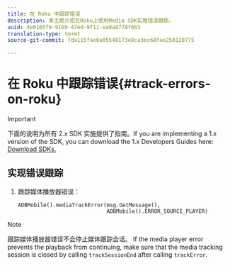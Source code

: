```yaml
---
title: 在 Roku 中跟踪错误
description: 本主题介绍在Roku上使用Media SDK实施错误跟踪。
uuid: 4e0165f9-9169-47ed-9f11-ea8a8778f663
translation-type: tm+mt
source-git-commit: 7da115fae0a05548173e8ca3ec68fae250128775

---
```



# 在 Roku 中跟踪错误{#track-errors-on-roku}

>[!IMPORTANT]
>
>下面的说明为所有 2.x SDK 实施提供了指南。If you are implementing a 1.x version of the SDK, you can download the 1.x Developers Guides here: [Download SDKs.](/help/sdk-implement/download-sdks.md)

## 实现错误跟踪

1. 跟踪媒体播放器错误：

   ```
   ADBMobile().mediaTrackError(msg.GetMessage(), 
                               ADBMobile().ERROR_SOURCE_PLAYER)
   ```

>[!NOTE]
>
>跟踪媒体播放器错误不会停止媒体跟踪会话。 If the media player error prevents the playback from continuing, make sure that the media tracking session is closed by calling `trackSessionEnd` after calling `trackError`.

